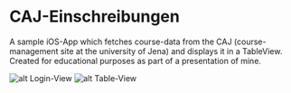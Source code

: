 # CAJ-Einschreibungen
A sample iOS-App which fetches course-data from the CAJ (course-management site at the university of Jena) and displays it in a TableView. Created for educational purposes as part of a presentation of mine.

![alt Login-View](https://raw.github.com/dkerzig/CAJ-Einschreibungen/master/Screenshots/Login-View.png)
![alt Table-View](https://raw.github.com/dkerzig/CAJ-Einschreibungen/master/Screenshots/Table-View.png)
